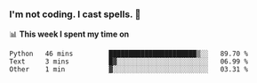 ### I'm not coding. I cast spells. 🎩

📊 **This week I spent my time on**
<!--START_SECTION:waka-->

```text
Python   46 mins         ██████████████████████▒░░   89.70 %
Text     3 mins          █▓░░░░░░░░░░░░░░░░░░░░░░░   06.99 %
Other    1 min           ▓░░░░░░░░░░░░░░░░░░░░░░░░   03.31 %
```

<!--END_SECTION:waka-->
